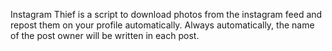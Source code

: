 Instagram Thief is a script to download photos from the instagram feed and repost them on your profile automatically.
Always automatically, the name of the post owner will be written in each post.
